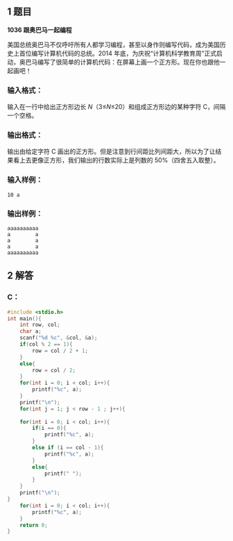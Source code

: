 ## 1 题目
**1036 跟奥巴马一起编程**

美国总统奥巴马不仅呼吁所有人都学习编程，甚至以身作则编写代码，成为美国历史上首位编写计算机代码的总统。2014 年底，为庆祝“计算机科学教育周”正式启动，奥巴马编写了很简单的计算机代码：在屏幕上画一个正方形。现在你也跟他一起画吧！

### 输入格式：

输入在一行中给出正方形边长 *N*（3≤*N*≤20）和组成正方形边的某种字符 C，间隔一个空格。

### 输出格式：

输出由给定字符 C 画出的正方形。但是注意到行间距比列间距大，所以为了让结果看上去更像正方形，我们输出的行数实际上是列数的 50%（四舍五入取整）。

### 输入样例：

```in
10 a
```

### 输出样例：

```out
aaaaaaaaaa
a        a
a        a
a        a
aaaaaaaaaa
```

## 2 解答

### C：

```c
#include <stdio.h>
int main(){
	int row, col;
	char a;
	scanf("%d %c", &col, &a);
	if(col % 2 == 1){
		row = col / 2 + 1;
	}
	else{
		row = col / 2;
	}
	for(int i = 0; i < col; i++){
		printf("%c", a);
	}	
	printf("\n");
	for(int j = 1; j < row - 1 ; j++){
	
	for(int i = 0; i < col; i++){
		if(i == 0){
			printf("%c", a);
		} 
		else if (i == col - 1){
		    printf("%c", a);	
		}
		else{
			printf(" ");
		}	
	}
	printf("\n");
}
	for(int i = 0; i < col; i++){
	    printf("%c", a);
    }
	return 0;
} 
```
